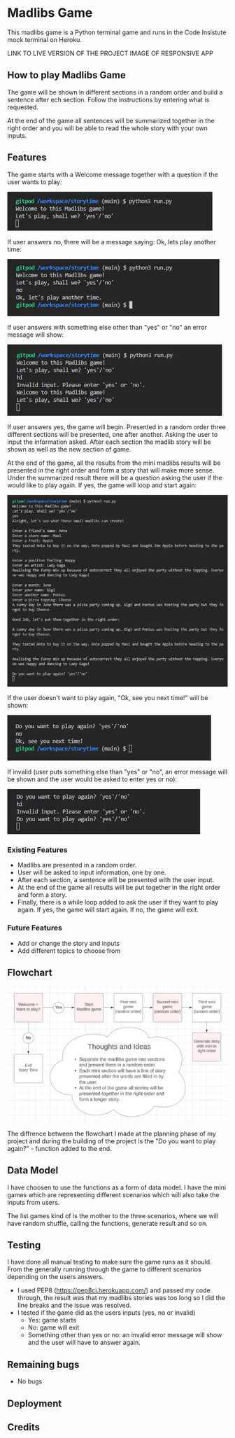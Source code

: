 # Madlibs Game

This madlibs game is a Python terminal game and runs in the Code Insistute mock terminal on Heroku.

LINK TO LIVE VERSION OF THE PROJECT
IMAGE OF RESPONSIVE APP


## How to play Madlibs Game

The game will be shown in different sections in a random order and build a sentence after ech section. Follow the instructions by entering what is requested. 

At the end of the game all sentences will be summarized together in the right order and you will be able to read the whole story with your own inputs. 

## Features

The game starts with a Welcome message together with a question if the user wants to play:

![Start page](assets/images/start.png)

If user answers no, there will be a message saying: Ok, lets play another time:

![If answer no](assets/images/no.png)

If user answers with something else other than "yes" or "no" an error message will show:

![Invalid answer](assets/images/invalid.png)

If user answers yes, the game will begin. Presented in a random order three different sections will be presented, one after another. Asking the user to input the information asked. After each section the madlib story will be shown as well as the new section of game. 

At the end of the game, all the results from the mini madlibs results will be presented in the right order and form a story that will make more sense. Under the summarized result there will be a question asking the user if the would like to play again. If yes, the game will loop and start again:

![The game](assets/images/game.png)

If the user doesn't want to play again, "Ok, see you next time!" will be shown:

![In answer no](assets/images/no2.png)

If invalid (user puts something else than "yes" or "no", an error message will be shown and the user would be asked to enter yes or no):

![Invalid answer](assets/images/invalid2.png)

### Existing Features
- Madlibs are presented in a random order.
- User will be asked to input information, one by one.
- After each section, a sentence will be presented with the user input.
- At the end of the game all results will be put together in the right order and form a story. 
- Finally, there is a while loop added to ask the user if they want to play again. If yes, the game will start again. If no, the game will exit.

### Future Features
- Add or change the story and inputs
- Add different topics to choose from

## Flowchart

![Flowchart](assets/images/flowchart.png)

The diffrence between the flowchart I made at the planning phase of my project and during the building of the project is the "Do you want to play again?" - function added to the end. 

## Data Model

I have choosen to use the functions as a form of data model. I have the mini games which are representing different scenarios which will also take the inputs from users.

The list games kind of is the mother to the three scenarios, where we will have random shuffle, calling the functions, generate result and so on. 

## Testing

I have done all manual testing to make sure the game runs as it should. From the generally running through the game to different scenarios depending on the users answers. 

- I used PEP8 (https://pep8ci.herokuapp.com/) and passed my code through, the result was that my madlibs stories was too long so I did the line breaks and the issue was resolved.
- I tested if the game did as the users inputs (yes, no or invalid)
    - Yes: game starts
    - No: game will exit
    - Something other than yes or no: an invalid error message will show and the user will have to answer again. 

## Remaining bugs
- No bugs 

## Deployment

## Credits
